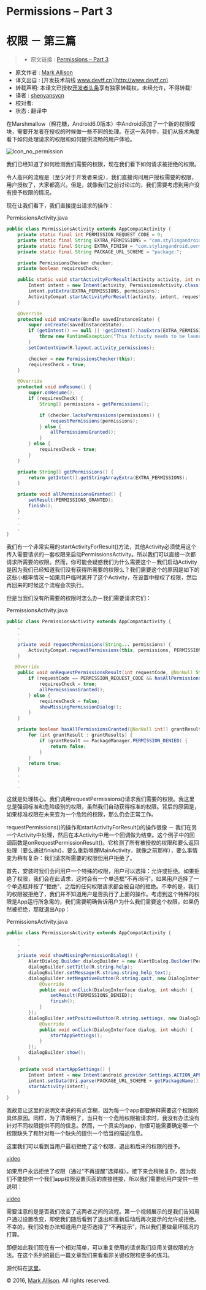 # Permissions – Part 3
# 权限 － 第三篇

> * 原文链接 : [Permissions – Part 3](https://blog.stylingandroid.com/permissions-part-3/)
* 原文作者 : [Mark Allison](https://blog.stylingandroid.com/)
* 译文出自 : [开发技术前线 www.devtf.cn](http://www.devtf.cn)
* 转载声明: 本译文已授权[开发者头条](http://toutiao.io/download)享有独家转载权，未经允许，不得转载!
* 译者 : [shenyansycn](https://github.com/shenyansycn) 
* 校对者: 
* 状态 :  翻译中

在Marshmallow（棉花糖，Android6.0版本）中Android添加了一个新的权限模块，需要开发者在授权的时候做一些不同的处理。在这一系列中，我们从技术角度看下如何处理请求的权限和如何提供流畅的用户体验。

![Icon_no_permission](https://i0.wp.com/blog.stylingandroid.com/wp-content/uploads/2015/12/Icon_no_permission.png?w=240)

我们已经知道了如何检测我们需要的权限，现在我们看下如何请求被拒绝的权限。

令人高兴的流程是（至少对于开发者来说），我们直接询问用户授权需要的权限，用户授权了，大家都高兴。但是，就像我们之前讨论过的，我们需要考虑到用户没有授予权限的情况。

现在让我们看下，我们直接提出请求的操作：

PermissionsActivity.java

```java
public class PermissionsActivity extends AppCompatActivity {
    private static final int PERMISSION_REQUEST_CODE = 0;
    private static final String EXTRA_PERMISSIONS = "com.stylingandroid.permissions.EXTRA_PERMISSIONS";
    private static final String EXTRA_FINISH = "com.stylingandroid.permissions.EXTRA_FINISH";
    private static final String PACKAGE_URL_SCHEME = "package:";

    private PermissionsChecker checker;
    private boolean requiresCheck;

    public static void startActivityForResult(Activity activity, int requestCode, String... permissions) {
        Intent intent = new Intent(activity, PermissionsActivity.class);
        intent.putExtra(EXTRA_PERMISSIONS, permissions);
        ActivityCompat.startActivityForResult(activity, intent, requestCode, null);
    }

    @Override
    protected void onCreate(Bundle savedInstanceState) {
        super.onCreate(savedInstanceState);
        if (getIntent() == null || !getIntent().hasExtra(EXTRA_PERMISSIONS)) {
            throw new RuntimeException("This Activity needs to be launched using the static startActivityForResult() method.");
        }
        setContentView(R.layout.activity_permissions);

        checker = new PermissionsChecker(this);
        requiresCheck = true;
    }

    @Override
    protected void onResume() {
        super.onResume();
        if (requiresCheck) {
            String[] permissions = getPermissions();

            if (checker.lacksPermissions(permissions)) {
                requestPermissions(permissions);
            } else {
                allPermissionsGranted();
            }
        } else {
            requiresCheck = true;
        }
    }

    private String[] getPermissions() {
        return getIntent().getStringArrayExtra(EXTRA_PERMISSIONS);
    }

    private void allPermissionsGranted() {
        setResult(PERMISSIONS_GRANTED);
        finish();
    }
    .
    .
    .
}
```

我们有一个非常实用的startActivityForResult()方法，其他Activity必须使用这个传入需要请求的一套权限来启动PermissionsActivity。所以我们可以直接一次都请求所需要的权限。然而，你可能会疑惑我们为什么需要这个－我们启动Activity是因为我们已经知道我们没有获得所需要的权限么？我们需要这个的原因是如下的这些小概率情况－如果用户临时离开了这个Activity，在设置中授权了权限，然后再回来的时候这个流程会次执行。

但是当我们没有所需要的权限时怎么办－我们需要请求它们：

PermissionsActivity.java

```java
public class PermissionsActivity extends AppCompatActivity {
    .
    .
    .
    private void requestPermissions(String... permissions) {
        ActivityCompat.requestPermissions(this, permissions, PERMISSION_REQUEST_CODE);
    }

   @Override
    public void onRequestPermissionsResult(int requestCode, @NonNull String[] permissions, @NonNull int[] grantResults) {
        if (requestCode == PERMISSION_REQUEST_CODE && hasAllPermissionsGranted(grantResults)) {
            requiresCheck = true;
            allPermissionsGranted();
        } else {
            requiresCheck = false;
            showMissingPermissionDialog();
        }
    }

    private boolean hasAllPermissionsGranted(@NonNull int[] grantResults) {
        for (int grantResult : grantResults) {
            if (grantResult == PackageManager.PERMISSION_DENIED) {
                return false;
            }
        }
        return true;
    }
    .
    .
    .
```

这就是处理核心。我们调用requestPermissions()请求我们需要的权限。我这里总是强调标准和危险级别的权限，虽然我们自动获得标准的权限。背后的原因是，如果标准权限在未来变为一个危险的权限，那么仍会正常工作。

requestPermissions()的操作和startActivityForResult()的操作很像 － 我们在另一个Activity中处理，然后在本Activity中用一个回调做为结束。这个例子中的回调函数是onRequestPermissionResult()。它检测了所有被授权的权限和要么返回处理（要么通过finish()，要么重新唤醒MainActivity，就像之前那样），要么事情变为稍有复杂：我们请求所需要的权限但用户拒绝了。

首先，安装时我们会问用户一个特殊的权限，用户可以选择：允许或拒绝。如果拒绝了权限，我们会在此请求，这时会有一个单选框“不再询问”。如果用户选择了一个单选框并按了“拒绝”，之后的任何权限请求都会被自动的拒绝。不幸的是，我们的权限被拒绝了，我们并不知道用户是否执行了上面的操作。考虑到这个特殊的权限是App运行所急需的，我们需要明确告诉用户为什么我们需要这个权限，如果仍然被拒绝，那就退出App：

PermissionsActivity.java

```java
public class PermissionsActivity extends AppCompatActivity {
    .
    .
    .
    private void showMissingPermissionDialog() {
        AlertDialog.Builder dialogBuilder = new AlertDialog.Builder(PermissionsActivity.this);
        dialogBuilder.setTitle(R.string.help);
        dialogBuilder.setMessage(R.string.string_help_text);
        dialogBuilder.setNegativeButton(R.string.quit, new DialogInterface.OnClickListener() {
            @Override
            public void onClick(DialogInterface dialog, int which) {
                setResult(PERMISSIONS_DENIED);
                finish();
            }
        });
        dialogBuilder.setPositiveButton(R.string.settings, new DialogInterface.OnClickListener() {
            @Override
            public void onClick(DialogInterface dialog, int which) {
                startAppSettings();
            }
        });
        dialogBuilder.show();
    }

     private void startAppSettings() {
        Intent intent = new Intent(android.provider.Settings.ACTION_APPLICATION_DETAILS_SETTINGS);
        intent.setData(Uri.parse(PACKAGE_URL_SCHEME + getPackageName()));
        startActivity(intent);
    }
}
```

我故意让这里的说明文本说的有点含糊，因为每一个app都要解释需要这个权限的具体原因。同样，为了清晰明了，当只有一个危险权限被请求时，我没有办法没有针对不同权限提供不同的信息。然而，一个真实的app，你很可能需要确定哪一个权限缺失了和针对每一个缺失的提供一个恰当的描述信息。

这里我们可以看到当用户最初拒绝了这个权限，退出和后来的权限的授予。

[video](https://youtu.be/0YBb_lmsyIM)

如果用户永远拒绝了权限（通过“不再提醒”选择框）。接下来会稍微复杂，因为我们不能提供一个我们app权限设置页面的直接链接，所以我们需要给用户提供一些说明：

[video](https://youtu.be/gqFIJvMqIpQ)

需要注意的是是否我们改变了这两者之间的流程。第一个视频展示的是我们告知用户通过设置改变，即使我们随后看到了退出和重新启动后再次提示的允许或拒绝。不幸的，我们没有办法知道用户是否选择了“不再提示”，所以我们要做最坏情况的打算。

即便如此我们现在有一个相对简单，可以重复使用的请求我们应用关键权限的方法。在这个系列的最后一篇文章我们来看看非关键权限和更多的练习。

源代码在[这里](https://github.com/StylingAndroid/Permissions/tree/Part3)。

© 2016, [Mark Allison](https://blog.stylingandroid.com/). All rights reserved.

